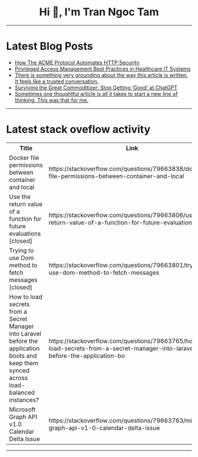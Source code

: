 <h1 align="center">Hi 👋, I'm Tran Ngoc Tam</h1>

---

# Latest Blog Posts 
<!-- BLOG-POST-LIST:START -->
- [How The ACME Protocol Automates HTTP Security](https://dev.to/shrsv/how-the-acme-protocol-automates-http-security-2232)
- [Privileged Access Management Best Practices in Healthcare IT Systems](https://dev.to/kapusto/privileged-access-management-best-practices-in-healthcare-it-systems-aan)
- [There is something very grounding about the way this article is written. It feels like a trusted conversation.](https://dev.to/giobvisco/there-is-something-very-grounding-about-the-way-this-article-is-written-it-feels-like-a-trusted-31ce)
- [Surviving the Great Commoditizer: Stop Getting ‘Good’ at ChatGPT](https://dev.to/daedtech/surviving-the-great-commoditizer-stop-getting-good-at-chatgpt-1gbd)
- [Sometimes one thoughtful article is all it takes to start a new line of thinking. This was that for me.](https://dev.to/giobvisco/sometimes-one-thoughtful-article-is-all-it-takes-to-start-a-new-line-of-thinking-this-was-that-for-11ch)
<!-- BLOG-POST-LIST:END -->

---

# Latest stack oveflow activity
<table>
  <tr><th>Title</th><th>Link</th></tr>
  <!-- STACKOVERFLOW:START --><tr><td>Docker file permissions between container and local</td><td>https://stackoverflow.com/questions/79663838/docker-file-permissions-between-container-and-local</td></tr><tr><td>Use the return value of a function for future evaluations [closed]</td><td>https://stackoverflow.com/questions/79663806/use-the-return-value-of-a-function-for-future-evaluations</td></tr><tr><td>Trying to use Dom method to fetch messages [closed]</td><td>https://stackoverflow.com/questions/79663801/trying-to-use-dom-method-to-fetch-messages</td></tr><tr><td>How to load secrets from a Secret Manager into Laravel before the application boots and keep them synced across load-balanced instances?</td><td>https://stackoverflow.com/questions/79663765/how-to-load-secrets-from-a-secret-manager-into-laravel-before-the-application-bo</td></tr><tr><td>Microsoft Graph API v1.0 Calendar Delta Issue</td><td>https://stackoverflow.com/questions/79663763/microsoft-graph-api-v1-0-calendar-delta-issue</td></tr><!-- STACKOVERFLOW:END -->
</table>

---


